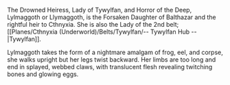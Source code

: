The Drowned Heiress, Lady of Tywylfan, and Horror of the Deep, Lylmaggoth or Llymaggoth, is the Forsaken Daughter of Balthazar and the rightful heir to Cthnyxia. She is also the Lady of the 2nd belt; [[Planes/Cthnyxia (Underworld)/Belts/Tywylfan/-- Tywylfan Hub --|Tywylfan]].

Lylmaggoth takes the form of a nightmare amalgam of frog, eel, and corpse, she walks upright but her legs twist backward. Her limbs are too long and end in splayed, webbed claws, with translucent flesh revealing twitching bones and glowing eggs.